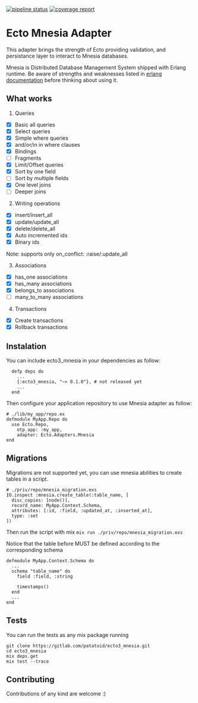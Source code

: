 [![pipeline status](https://gitlab.com/patatoid/ecto3_mnesia/badges/master/pipeline.svg)](https://gitlab.com/patatoid/ecto3_mnesia/-/commits/master)
[![coverage report](https://gitlab.com/patatoid/ecto3_mnesia/badges/master/coverage.svg)](https://gitlab.com/patatoid/ecto3_mnesia/-/commits/master)
# Ecto Mnesia Adapter
This adapter brings the strength of Ecto providing validation, and persistance layer to interact to Mnesia databases.

Mnesia is Distributed Database Management System shipped with Erlang runtime. Be aware of strengths and weaknesses listed in [erlang documentation](https://erlang.org/doc/man/mnesia.html) before thinking about using it.


## What works
1. Queries
- [x] Basic all queries
- [x] Select queries
- [x] Simple where queries
- [x] and/or/in in where clauses
- [x] Bindings
- [ ] Fragments
- [x] Limit/Offset queries
- [x] Sort by one field
- [ ] Sort by multiple fields
- [x] One level joins
- [ ] Deeper joins

2. Writing operations
- [x] insert/insert_all
- [x] update/update_all
- [x] delete/delete_all
- [x] Auto incremented ids
- [x] Binary ids

Note: supports only on_conflict: :raise/:update_all

3. Associations
- [x] has_one associations
- [x] has_many associations
- [x] belongs_to associations
- [ ] many_to_many associations

4. Transactions
- [x] Create transactions
- [x] Rollback transactions

## Instalation
You can include ecto3_mnesia in your dependencies as follow:
```
  defp deps do
    ...
    {:ecto3_mnesia, "~> 0.1.0"}, # not released yet
    ...
  end
```
Then configure your application repository to use Mnesia adapter as follow:
```
# ./lib/my_app/repo.ex
defmodule MyApp.Repo do
  use Ecto.Repo,
    otp_app: :my_app,
    adapter: Ecto.Adapters.Mnesia
end
```

## Migrations
Migrations are not supported yet, you can use mnesia abilities to create tables in a script.
```
# ./priv/repo/mnesia_migration.exs
IO.inspect :mnesia.create_table(:table_name, [
  disc_copies: [node()],
  record_name: MyApp.Context.Schema,
  attributes: [:id, :field, :updated_at, :inserted_at],
  type: :set
])
```
Then run the script with mix `mix run ./priv/repo/mnesia_migration.exs`

Notice that the table before MUST be defined according to the corresponding schema
```
defmodule MyApp.Context.Schema do
  ...
  schema "table_name" do
    field :field, :string

    timestamps()
  end
  ...
end
```

## Tests
You can run the tests as any mix package running
```
git clone https://gitlab.com/patatoid/ecto3_mnesia.git
cd ecto3_mnesia
mix deps.get
mix test --trace
```

## Contributing
Contributions of any kind are welcome :)
